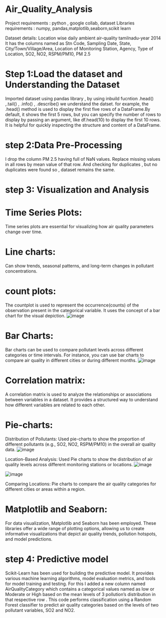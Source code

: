 # Air_Quality_Analysis

Project requirements : python , google collab, dataset
Libraries requirements : numpy, pandas,matplotlib,seaborn,scikit learn

Dataset details:
Location wise daily ambient air-quality tamilnadu-year 2014
It has the columns named as Stn Code, Sampling Date, State, City/Town/Village/Area, Location
of Monitoring Station, Agency, Type of Location, SO2, NO2, RSPM/PM10, PM 2.5

# Step 1:Load the dataset and  Understanding the Dataset 

Imported dataset using pandas library , by using inbuild fucntion .head() ,.tail() , .info() , .describe() we understand the datset.
for example, the .head() method is used to display the first five rows of a DataFrame.By default, it shows the first 5 rows, but you can specify the number of rows to display by passing an argument, like df.head(10) to display the first 10 rows.
It is helpful for quickly inspecting the structure and content of a DataFrame.

# step 2:Data Pre-Processing 
I drop the column PM 2.5 having full of NaN values.
Replace missing values in all rows by mean value of that row. 
And checking for duplicates , but no duplicates were found so , dataset remains the same.

# step 3: Visualization and Analysis

# Time Series Plots:
Time series plots are essential for visualizing how air quality parameters change over 
time. 

# Line charts:
Can show trends, seasonal patterns, and long-term changes in pollutant 
concentrations.

# count plots:
The countplot is used to represent the occurrence(counts) of the observation present in the categorical variable. It uses the concept of a bar chart for the visual depiction.
![image](https://github.com/TSakthikeerthika/Air_Quality_Analysis/assets/146413153/03334775-f1b5-4318-be61-1ee3981f02cc)

# Bar Charts:
Bar charts can be used to compare pollutant levels across different categories or time 
intervals. For instance, you can use bar charts to compare air quality in different cities or during 
different months.
![image](https://github.com/TSakthikeerthika/Air_Quality_Analysis/assets/146413153/6187ce2d-1b87-4f2e-ad0d-aa27090d77b4)

# Correlation matrix:
A correlation matrix is used to analyze the relationships or associations between variables in a dataset. It provides a structured way to understand how different variables are related to each other. 

# Pie-charts:
Distribution of Pollutants: Used pie-charts to show the proportion of different pollutants (e.g., SO2, NO2, RSPM/PM10) in the overall air quality data.
![image](https://github.com/TSakthikeerthika/Air_Quality_Analysis/assets/146413153/096ae108-ebda-4218-8bb8-3274febf0998)

Location-Based Analysis: Used Pie charts to show the distribution of air quality levels across different monitoring stations or locations.
![image](https://github.com/TSakthikeerthika/Air_Quality_Analysis/assets/146413153/bbaa3caa-9a17-446b-89d6-a7317df86472)

![image](https://github.com/TSakthikeerthika/Air_Quality_Analysis/assets/146413153/4ca64caf-617c-4b75-9c97-9c488adce9a9)


Comparing Locations: Pie charts to compare the air quality categories for different cities or areas within a region.

# Matplotlib and Seaborn:
For data visualization, Matplotlib and Seaborn has been employed. These 
libraries offer a wide range of plotting options, allowing us to create informative visualizations that 
depict air quality trends, pollution hotspots, and model predictions.


# step 4: Predictive model 
Scikit-Learn has been used for building the predictive model. It provides various 
machine learning algorithms, model evaluation metrics, and tools for model training and testing.
 For this I added a new column named AirQualityCategory which contains a categorical values named as 
low or Moderate or High based on the mean levels of 3 pollution’s distribution in that respective row .
 This code performs classification using a Random Forest classifier to predict air quality categories 
based on the levels of two pollutant variables, SO2 and NO2.
